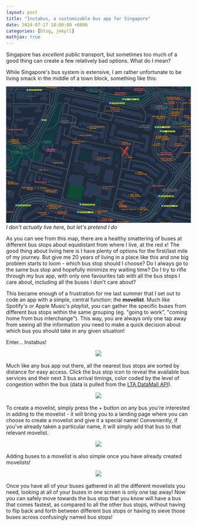 ```yaml
---
layout: post
title: "Instabus, a customizable bus app for Singapore"
date: 2024-07-17 18:00:00 +0800
categories: [blog, jekyll]
mathjax: true
---
```


Singapore has *excellent* public transport, but sometimes too much of a good thing can create a few relatively bad options. What do I mean?

While Singapore's bus system is extensive, I am rather unfortunate to be living smack in the middle of a town block, something like this:

![](/assets/idontlivehere.png)
*I don't actually live here, but let's pretend I do*

As you can see from this map, there are a healthy smattering of buses at different bus stops about equidistant from where I live, at the red x! The good thing about living here is I have plenty of options for the first/last mile of my journey. But give me 20 years of living in a place like this and one big problem starts to loom - which bus stop should I choose? Do I always go to the same bus stop and hopefully minimize my waiting time? Do I try to rifle through my bus app, with only one favourites tab with all the bus stops I care about, including all the buses I don't care about?

This became enough of a frustration for me last summer that I set out to code an app with a simple, central function: the **movelist**. Much like Spotify's or Apple Music's *play*list, you can gather the specific buses from different bus stops within the same grouping (eg. "going to work", "coming home from bus interchange"). This way, you are always only one tap away from seeing all the information you need to make a quick decision about which bus you should take in any given situation!

Enter... Instabus!

<div align="center">
    <img src="/assets/instabus_open_busstop.gif" width="300" />
</div>


Much like any bus app out there, all the nearest bus stops are sorted by distance for easy access. Click the bus stop icon to reveal the available bus services and their next 3 bus arrival timings, color coded by the level of congestion within the bus (data is pulled from the [LTA DataMall API](https://datamall.lta.gov.sg/content/dam/datamall/datasets/LTA_DataMall_API_User_Guide.pdf)).

<div align="center">
    <img src="/assets/instabus_createmovelist.gif" width="300" />
</div>

To create a movelist, simply press the + button on any bus you're interested in adding to the movelist - it will bring you to a landing page where you can choose to create a movelist and give it a special name! Conveniently, if you've already taken a particular name, it will simply add that bus to that relevant movelist.

<div align="center">
    <img src="/assets/instabus_addmovelist.gif" width="300" />
</div>

Adding buses to a movelist is also simple once you have already created movelists!

<div align="center">
    <img src="/assets/instabus_movelistscreen.gif" width="300" />
</div>

Once you have all of your buses gathered in all the different movelists you need, looking at all of your buses in one screen is only one tap away! Now you can safely move towards the bus stop that you know will have a bus that comes fastest, as compared to all the other bus stops, without having to flip back and forth between different bus stops or having to sieve those buses across confusingly named bus stops!